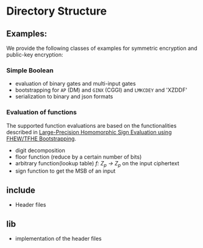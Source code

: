 # Directory Structure

## Examples:

We provide the following classes of examples for symmetric encryption and public-key encryption:

### Simple Boolean

- evaluation of binary gates and multi-input gates
- bootstrapping for `AP` (DM) and `GINX` (CGGI) and `LMKCDEY` and 'XZDDF'
- serialization to binary and json formats

### Evaluation of functions

The supported function evaluations are based on the functionalities described
in [Large-Precision Homomorphic Sign Evaluation using FHEW/TFHE Bootstrapping](https://eprint.iacr.org/2021/1337).

- digit decomposition
- floor function (reduce by a certain number of bits)
- arbitrary function(lookup table) _f: Z<sub>p</sub> -> Z<sub>p</sub>_ on the input ciphertext
- sign function to get the MSB of an input

## include

- Header files

## lib

- implementation of the header files
